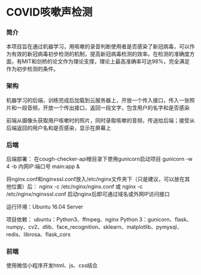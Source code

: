 # COVID咳嗽声检测

### 简介

本项目旨在通过机器学习，用咳嗽的录音判断使用者是否感染了新冠病毒，可以作为有效的新冠病毒初步检测的机制，提高新冠病毒检测的效率。在检测的准确度方面，有MIT和剑桥的论文作为理论支撑，理论上最高准确率可达98%，完全满足作为初步检测的条件。

### 架构

机器学习的后端，训练完成后加载到云服务器上，开放一个传入接口，传入一张照片和一段音频，开放一个传出接口，返回一段文字，包含用户的名字和是否感染

前端从摄像头获取用户咳嗽时的照片，同时录取咳嗽的音频，传送给后端；接受从后端返回的用户名和是否感染，显示在屏幕上

### 后端

后端部署：
在cough-checker-api根目录下使用gunicorn启动项目
gunicorn -w 4 -b 内网IP:端口号 main:app &

将nginx.conf和nginxssl.conf放入/etc/nginx文件夹下（只是建议，可以放在其他位置）后：
nginx -c /etc/nginx/nginx.conf 或 nginx -c /etc/nginx/nginxssl.conf
启动nginx后即可通过域名或外网IP访问接口

运行环境：Ubuntu 16.04 Server

项目依赖：
ubuntu：Python3、ffmpeg、nginx
Python 3：gunicorn、flask、numpy、cv2、dlib、face_recognition、sklearn、matplotlib、pymysql、redis、librosa、flask_cors

### 前端

使用微信小程序开发html、js、css结合



